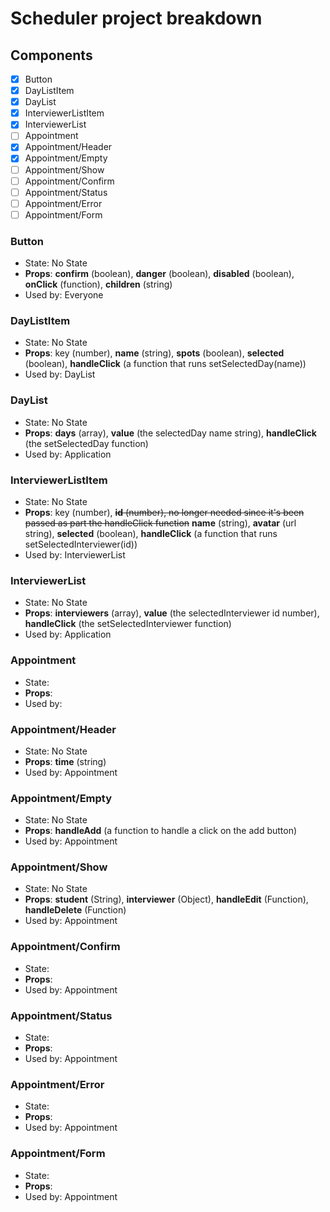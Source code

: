 # Scheduler project breakdown

## Components

- [x] Button
- [x] DayListItem
- [x] DayList
- [x] InterviewerListItem
- [x] InterviewerList
- [ ] Appointment
- [x] Appointment/Header
- [x] Appointment/Empty
- [ ] Appointment/Show
- [ ] Appointment/Confirm
- [ ] Appointment/Status
- [ ] Appointment/Error
- [ ] Appointment/Form

### Button

- State: No State
- __Props__: __confirm__ (boolean), __danger__ (boolean), __disabled__ (boolean), __onClick__ (function), __children__ (string)
- Used by: Everyone

### DayListItem

- State: No State
- __Props__: key (number), __name__ (string), __spots__ (boolean), __selected__ (boolean), __handleClick__ (a function that runs setSelectedDay(name))
- Used by: DayList

### DayList

- State: No State
- __Props__: __days__ (array), __value__ (the selectedDay name string),  __handleClick__ (the setSelectedDay function)
- Used by: Application

### InterviewerListItem

- State: No State
- __Props__: key (number), ~~__id__ (number), no longer needed since it's been passed as part the handleClick function~~ __name__ (string), __avatar__ (url string), __selected__ (boolean), __handleClick__ (a function that runs setSelectedInterviewer(id))
- Used by: InterviewerList

### InterviewerList

- State: No State
- __Props__: __interviewers__ (array), __value__ (the selectedInterviewer id number), __handleClick__ (the setSelectedInterviewer function)
- Used by: Application

### Appointment

- State:
- __Props__:
- Used by:

### Appointment/Header

- State: No State
- __Props__: __time__ (string)
- Used by: Appointment

### Appointment/Empty

- State: No State
- __Props__: __handleAdd__ (a function to handle a click on the add button)
- Used by: Appointment

### Appointment/Show

- State: No State
- __Props__: __student__ (String), __interviewer__ (Object), __handleEdit__ (Function), __handleDelete__ (Function)
- Used by: Appointment

### Appointment/Confirm

- State:
- __Props__:
- Used by: Appointment

### Appointment/Status

- State:
- __Props__:
- Used by: Appointment

### Appointment/Error

- State:
- __Props__:
- Used by: Appointment

### Appointment/Form

- State:
- __Props__:
- Used by: Appointment
